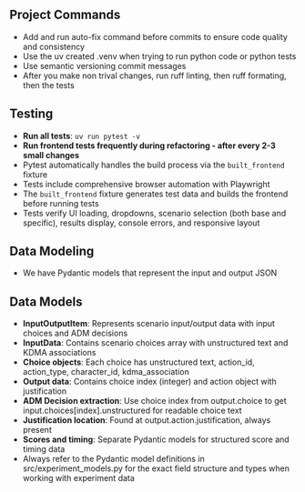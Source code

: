 ## Project Commands

- Add and run auto-fix command before commits to ensure code quality and consistency
- Use the uv created .venv when trying to run python code or python tests
- Use semantic versioning commit messages
- After you make non trival changes, run ruff linting, then ruff formating, then the tests

## Testing

- **Run all tests**: `uv run pytest -v`
- **Run frontend tests frequently during refactoring - after every 2-3 small changes**
- Pytest automatically handles the build process via the `built_frontend` fixture
- Tests include comprehensive browser automation with Playwright
- The `built_frontend` fixture generates test data and builds the frontend before running tests
- Tests verify UI loading, dropdowns, scenario selection (both base and specific), results display, console errors, and responsive layout


## Data Modeling

- We have Pydantic models that represent the input and output JSON

## Data Models

- **InputOutputItem**: Represents scenario input/output data with input choices and ADM decisions
- **InputData**: Contains scenario choices array with unstructured text and KDMA associations
- **Choice objects**: Each choice has unstructured text, action_id, action_type, character_id, kdma_association
- **Output data**: Contains choice index (integer) and action object with justification
- **ADM Decision extraction**: Use choice index from output.choice to get input.choices[index].unstructured for readable choice text
- **Justification location**: Found at output.action.justification, always present
- **Scores and timing**: Separate Pydantic models for structured score and timing data
- Always refer to the Pydantic model definitions in src/experiment_models.py for the exact field structure and types when working with experiment data
